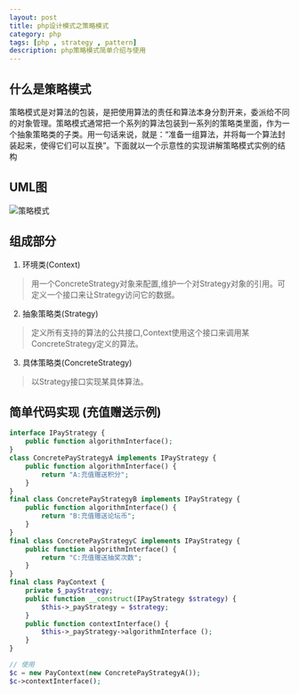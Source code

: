 ```yaml
---
layout: post
title: php设计模式之策略模式
category: php
tags: [php , strategy , pattern]
description: php策略模式简单介绍与使用
---
```


## 什么是策略模式
策略模式是对算法的包装，是把使用算法的责任和算法本身分割开来，委派给不同的对象管理。策略模式通常把一个系列的算法包装到一系列的策略类里面，作为一 个抽象策略类的子类。用一句话来说，就是：“准备一组算法，并将每一个算法封装起来，使得它们可以互换”。下面就以一个示意性的实现讲解策略模式实例的结 构

## UML图
![策略模式][1]

## 组成部分

 1. 环境类(Context)
> 用一个ConcreteStrategy对象来配置,维护一个对Strategy对象的引用。可定义一个接口来让Strategy访问它的数据。

 2. 抽象策略类(Strategy)
> 定义所有支持的算法的公共接口,Context使用这个接口来调用某ConcreteStrategy定义的算法。

 3. 具体策略类(ConcreteStrategy)
> 以Strategy接口实现某具体算法。

## 简单代码实现 (充值赠送示例)
```php
interface IPayStrategy {
	public function algorithmInterface();
}
class ConcretePayStrategyA implements IPayStrategy {
	public function algorithmInterface() {
		return "A:充值赠送积分";
	}
}
final class ConcretePayStrategyB implements IPayStrategy {
	public function algorithmInterface() {
		return "B:充值赠送论坛币";
	}
}
final class ConcretePayStrategyC implements IPayStrategy {
	public function algorithmInterface() {
		return "C:充值赠送抽奖次数";
	}
}
final class PayContext {
	private $_payStrategy;
	public function __construct(IPayStrategy $strategy) {
		$this->_payStrategy = $strategy;
	}
	public function contextInterface() {
		$this->_payStrategy->algorithmInterface ();
	}
}

// 使用
$c = new PayContext(new ConcretePayStrategyA());
$c->contextInterface();
```


  [1]: http://chuantu.biz/t2/10/1434699928x1822619110.png